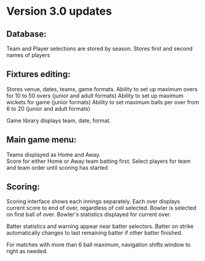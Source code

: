 # Version 3.0 updates

Database:
-----------------
Team and Player selections are stored by season.
Stores first and second names of players

Fixtures editing:
-----------------
Stores venue, dates, teams, game formats.
Ability to set up maximum overs for 10 to 50 overs (junior and adult formats)
Ability to set up maximum wickets for game (junior formats)
Ability to set maximum balls per over from 6 to 20 (junior and adult formats)

Game library displays team, date, format.

Main game menu:
----------------
Teams displayed as Home and Away.  
Score for either Home or Away team batting first.
Select players for team and team order until scoring has started

Scoring:
--------
Scoring interface shows each innings separately.
Each over displays current score to end of over, regardless of cell selected.
Bowler is selected on first ball of over.
Bowler's statistics displayed for current over.

Batter statistics and warning appear near batter selectors.
Batter on strike automatically changes to last remaining batter if other batter finished.

For matches with more than 6 ball maximum, navigation shifts window to right as needed.
